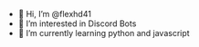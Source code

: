 - 👋 Hi, I’m @flexhd41
- 👀 I’m interested in Discord Bots
- 🌱 I’m currently learning python and javascript 


<!---
flexhd41/flexhd41 is a ✨ special ✨ repository because its `README.md` (this file) appears on your GitHub profile.
You can click the Preview link to take a look at your changes.
--->
